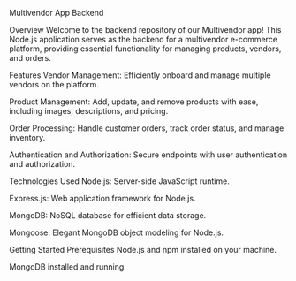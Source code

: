 Multivendor App Backend

Overview
Welcome to the backend repository of our Multivendor app! This Node.js application serves as the backend for a multivendor e-commerce platform, providing essential functionality for managing products, vendors, and orders.

Features
Vendor Management: Efficiently onboard and manage multiple vendors on the platform.

Product Management: Add, update, and remove products with ease, including images, descriptions, and pricing.

Order Processing: Handle customer orders, track order status, and manage inventory.

Authentication and Authorization: Secure endpoints with user authentication and authorization.

Technologies Used
Node.js: Server-side JavaScript runtime.

Express.js: Web application framework for Node.js.

MongoDB: NoSQL database for efficient data storage.

Mongoose: Elegant MongoDB object modeling for Node.js.

Getting Started
Prerequisites
Node.js and npm installed on your machine.

MongoDB installed and running.
